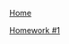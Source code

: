 [Home](https://dysaca22.github.io/dm-dataharewusing/)

[Homework #1](https://dysaca22.github.io/dm-dataharewusing/model-selection)
